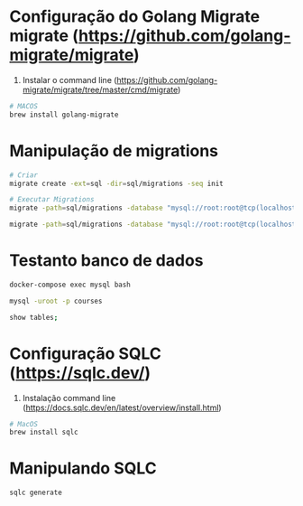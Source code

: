 # Configuração do Golang Migrate migrate (https://github.com/golang-migrate/migrate)

1. Instalar o command line (https://github.com/golang-migrate/migrate/tree/master/cmd/migrate)

```bash
# MACOS
brew install golang-migrate
```

# Manipulação de migrations

```bash
# Criar
migrate create -ext=sql -dir=sql/migrations -seq init

# Executar Migrations
migrate -path=sql/migrations -database "mysql://root:root@tcp(localhost:3306)/courses" -verbose up

migrate -path=sql/migrations -database "mysql://root:root@tcp(localhost:3306)/courses" -verbose down
```

# Testanto banco de dados

```bash
docker-compose exec mysql bash

mysql -uroot -p courses

show tables;
```

# Configuração SQLC (https://sqlc.dev/)

1. Instalação command line (https://docs.sqlc.dev/en/latest/overview/install.html)

```bash
# MacOS
brew install sqlc
```

# Manipulando SQLC

```bash
sqlc generate
```
